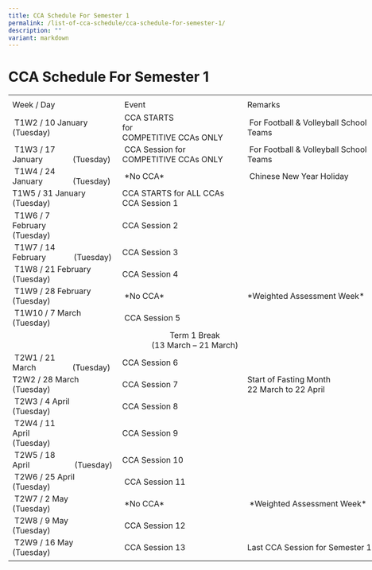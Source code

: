 ```yaml
---
title: CCA Schedule For Semester 1
permalink: /list-of-cca-schedule/cca-schedule-for-semester-1/
description: ""
variant: markdown
---
```

# **CCA Schedule For Semester 1**
<table border="0" cellpadding="0" cellspacing="0" width="750" style="border-collapse:
 collapse;width:563pt"><colgroup><col width="215" style="mso-width-source:userset;mso-width-alt:7862;width:161pt"> <col width="250" style="mso-width-source:userset;mso-width-alt:9142;width:188pt"> <col width="285" style="mso-width-source:userset;mso-width-alt:10422;width:214pt"></colgroup><tbody><tr height="7" style="mso-height-source:userset;height:5.25pt"><td height="7" class="xl67" width="215" style="height:5.25pt;width:161pt"><a name="RANGE!E3:G24"></a></td><td class="xl67" width="250" style="width:188pt"></td><td class="xl67" width="285" style="width:214pt"></td></tr><tr height="21" style="height:15.75pt"><td height="21" class="xl68" style="height:15.75pt"><span lang="EN-SG" style="outline: 0px;margin-right:0px;padding-bottom:0px;padding-top:0px">Week / Day</span></td><td class="xl69" style="border-left:none">&nbsp;Event</td><td class="xl66" style="border-left:none"><span lang="EN-SG" style="outline: 0px;
  margin-right:0px;padding-bottom:0px;padding-top:0px">Remarks&nbsp;</span></td></tr><tr height="43" style="mso-height-source:userset;height:32.25pt;outline: 0px;
  margin-right:0px;padding-bottom:0px;padding-top:0px"><td height="43" class="xl70" width="215" style="height:32.25pt;border-top:none;
  width:161pt;outline: 0px;margin-right:0px;padding-bottom:2px;padding-top:
  2px">&nbsp;T1W2 / 10 January<span style="mso-spacerun:yes">&nbsp;&nbsp;&nbsp;&nbsp;&nbsp;&nbsp;&nbsp;&nbsp;&nbsp;&nbsp;&nbsp;&nbsp; </span>(Tuesday)&nbsp;</td><td class="xl71" width="250" style="border-top:none;border-left:none;width:188pt;
  outline: 0px;margin-right:0px;padding-bottom:2px;padding-top:2px">&nbsp;CCA STARTS for<span style="mso-spacerun:yes">&nbsp;&nbsp;&nbsp;&nbsp;&nbsp;&nbsp;&nbsp;&nbsp;&nbsp;&nbsp;&nbsp;&nbsp;&nbsp;&nbsp;&nbsp;&nbsp;&nbsp;&nbsp;&nbsp;&nbsp;&nbsp;&nbsp;&nbsp;&nbsp;&nbsp; </span>COMPETITIVE CCAs ONLY</td><td class="xl66" style="border-top:none;border-left:none;outline: 0px;
  margin-right:0px;padding-bottom:2px;padding-top:2px">&nbsp;For Football &amp; Volleyball School Teams</td></tr><tr height="43" style="mso-height-source:userset;height:32.25pt;outline: 0px;
  margin-right:0px;padding-bottom:0px;padding-top:0px"><td height="43" class="xl70" width="215" style="height:32.25pt;border-top:none;
  width:161pt;outline: 0px;margin-right:0px;padding-bottom:2px;padding-top:
  2px">&nbsp;T1W3 / 17 January<span style="mso-spacerun:yes">&nbsp;&nbsp;&nbsp;&nbsp;&nbsp;&nbsp;&nbsp;&nbsp;&nbsp;&nbsp;&nbsp;&nbsp;&nbsp; </span>(Tuesday)</td><td class="xl71" width="250" style="border-top:none;border-left:none;width:188pt;
  outline: 0px;margin-right:0px;padding-bottom:2px;padding-top:2px">&nbsp;CCA Session for<span style="mso-spacerun:yes">&nbsp;&nbsp;&nbsp;&nbsp;&nbsp;&nbsp;&nbsp;&nbsp;&nbsp;&nbsp;&nbsp;&nbsp;&nbsp;&nbsp;&nbsp;&nbsp;&nbsp;&nbsp;&nbsp;&nbsp;&nbsp;&nbsp;&nbsp; </span>COMPETITIVE CCAs ONLY&nbsp;</td><td class="xl66" style="border-top:none;border-left:none;outline: 0px;
  margin-right:0px;padding-bottom:2px;padding-top:2px">&nbsp;For Football &amp; Volleyball School Teams</td></tr><tr height="41" style="height:30.75pt;outline: 0px;margin-right:0px;padding-bottom:
  0px;padding-top:0px"><td height="41" class="xl70" width="215" style="height:30.75pt;border-top:none;
  width:161pt;outline: 0px;margin-right:0px;padding-bottom:2px;padding-top:
  2px">&nbsp;T1W4 / 24 January<span style="mso-spacerun:yes">&nbsp;&nbsp;&nbsp;&nbsp;&nbsp;&nbsp;&nbsp;&nbsp;&nbsp;&nbsp;&nbsp;&nbsp;&nbsp; </span>(Tuesday)</td><td class="xl69" style="border-top:none;border-left:none;outline: 0px;
  margin-right:0px;padding-bottom:2px;padding-top:2px">&nbsp;*No CCA*&nbsp;</td><td class="xl66" style="border-top:none;border-left:none;outline: 0px;
  margin-right:0px;padding-bottom:2px;padding-top:2px">&nbsp;Chinese New Year Holiday&nbsp;</td></tr><tr height="45" style="mso-height-source:userset;height:33.75pt;outline: 0px;
  margin-right:0px;padding-bottom:0px;padding-top:0px"><td height="45" class="xl70" width="215" style="height:33.75pt;border-top:none;
  width:161pt;outline: 0px;margin-right:0px;padding-bottom:2px;padding-top:
  2px">T1W5 / 31 January<span style="mso-spacerun:yes">&nbsp;&nbsp;&nbsp;&nbsp;&nbsp;&nbsp;&nbsp;&nbsp;&nbsp;&nbsp;&nbsp;&nbsp; </span>(Tuesday)</td><td class="xl71" width="250" style="border-top:none;border-left:none;width:188pt;
  outline: 0px;margin-right:0px;padding-bottom:2px;padding-top:2px">CCA STARTS for ALL CCAs<span style="mso-spacerun:yes">
<br></span>CCA Session 1</td><td class="xl66" style="border-top:none;border-left:none;outline: 0px;
  margin-right:0px;padding-bottom:2px;padding-top:2px">&nbsp;</td></tr><tr height="41" style="height:30.75pt;outline: 0px;margin-right:0px;padding-bottom:
  0px;padding-top:0px"><td height="41" class="xl70" width="215" style="height:30.75pt;border-top:none;
  width:161pt;outline: 0px;margin-right:0px;padding-bottom:2px;padding-top:
  2px">&nbsp;T1W6 / 7 February<span style="mso-spacerun:yes">&nbsp;&nbsp;&nbsp;&nbsp;&nbsp;&nbsp;&nbsp;&nbsp;&nbsp;&nbsp;&nbsp;&nbsp;&nbsp;&nbsp;&nbsp;&nbsp; </span>(Tuesday)</td><td class="xl69" style="border-top:none;border-left:none;outline: 0px;
  margin-right:0px;padding-bottom:2px;padding-top:2px">CCA Session 2&nbsp;</td><td class="xl66" style="border-top:none;border-left:none;outline: 0px;
  margin-right:0px;padding-bottom:2px;padding-top:2px">&nbsp;</td></tr><tr height="41" style="height:30.75pt;outline: 0px;margin-right:0px;padding-bottom:
  0px;padding-top:0px"><td height="41" class="xl70" width="215" style="height:30.75pt;border-top:none;
  width:161pt;outline: 0px;margin-right:0px;padding-bottom:2px;padding-top:
  2px">&nbsp;T1W7 / 14 February<span style="mso-spacerun:yes">&nbsp;&nbsp;&nbsp;&nbsp;&nbsp;&nbsp;&nbsp;&nbsp;&nbsp;&nbsp;&nbsp;&nbsp; </span>(Tuesday)</td><td class="xl69" style="border-top:none;border-left:none;outline: 0px;
  margin-right:0px;padding-bottom:2px;padding-top:2px">CCA Session 3&nbsp;</td><td class="xl66" style="border-top:none;border-left:none;outline: 0px;
  margin-right:0px;padding-bottom:2px;padding-top:2px">&nbsp;</td></tr><tr height="41" style="height:30.75pt;outline: 0px;margin-right:0px;padding-bottom:
  0px;padding-top:0px"><td height="41" class="xl70" width="215" style="height:30.75pt;border-top:none;
  width:161pt;outline: 0px;margin-right:0px;padding-bottom:2px;padding-top:
  2px">&nbsp;T1W8 / 21 February<br><span style="mso-spacerun:yes"></span>(Tuesday)</td><td class="xl69" style="border-top:none;border-left:none;outline: 0px;
  margin-right:0px;padding-bottom:2px;padding-top:2px">CCA Session 4&nbsp;</td><td class="xl66" style="border-top:none;border-left:none;outline: 0px;
  margin-right:0px;padding-bottom:2px;padding-top:2px">&nbsp;</td></tr><tr height="41" style="height:30.75pt;outline: 0px;margin-right:0px;padding-bottom:
  0px;padding-top:0px"><td height="41" class="xl70" width="215" style="height:30.75pt;border-top:none;
  width:161pt;outline: 0px;margin-right:0px;padding-bottom:2px;padding-top:
  2px">&nbsp;T1W9 / 28 February<br><span style="mso-spacerun:yes"></span>(Tuesday)</td><td class="xl69" style="border-top:none;border-left:none;outline: 0px;
  margin-right:0px;padding-bottom:2px;padding-top:2px">&nbsp;*No CCA*</td><td class="xl66" style="border-top:none;border-left:none;outline: 0px;
  margin-right:0px;padding-bottom:2px;padding-top:2px">*Weighted Assessment Week*&nbsp;</td></tr><tr height="41" style="height:30.75pt;outline: 0px;margin-right:0px;padding-bottom:
  0px;padding-top:0px"><td height="41" class="xl70" width="215" style="height:30.75pt;border-top:none;
  width:161pt;outline: 0px;margin-right:0px;padding-bottom:2px;padding-top:
  2px">&nbsp;T1W10 / 7 March<span style="mso-spacerun:yes">
<br></span>(Tuesday)</td><td class="xl69" style="border-top:none;border-left:none;outline: 0px;
  margin-right:0px;padding-bottom:2px;padding-top:2px">&nbsp;CCA Session 5</td><td class="xl66" style="border-top:none;border-left:none;outline: 0px;
  margin-right:0px;padding-bottom:2px;padding-top:2px">&nbsp;</td></tr><tr height="46" style="mso-height-source:userset;height:34.5pt;outline: 0px;
  margin-right:0px;padding-bottom:0px;padding-top:0px"><td colspan="3" height="46" class="xl72" width="750" style="height:34.5pt;width:563pt;
  outline: 0px;margin-right:0px;padding-bottom:2px;padding-top:2px">
<center>Term 1 Break
<br>(13 March – 21 March)</center></td></tr><tr height="41" style="height:30.75pt;outline: 0px;margin-right:0px;padding-bottom:
  0px;padding-top:0px"><td height="41" class="xl70" width="215" style="height:30.75pt;border-top:none;
  width:161pt;outline: 0px;margin-right:0px;padding-bottom:2px;padding-top:
  2px">&nbsp;T2W1 / 21 March<span style="mso-spacerun:yes">&nbsp;&nbsp;&nbsp;&nbsp;&nbsp;&nbsp;&nbsp;&nbsp;&nbsp;&nbsp;&nbsp;&nbsp;&nbsp;&nbsp;&nbsp;&nbsp; </span>(Tuesday)</td><td class="xl69" style="border-top:none;border-left:none;outline: 0px;
  margin-right:0px;padding-bottom:2px;padding-top:2px">CCA Session 6&nbsp;</td><td class="xl66" style="border-top:none;border-left:none;outline: 0px;
  margin-right:0px;padding-bottom:2px;padding-top:2px">&nbsp;</td></tr><tr height="41" style="height:30.75pt;outline: 0px;margin-right:0px;padding-bottom:
  0px;padding-top:0px"><td height="41" class="xl70" width="215" style="height:30.75pt;border-top:none;
  width:161pt;outline: 0px;margin-right:0px;padding-bottom:2px;padding-top:
  2px">T2W2 / 28 March<span style="mso-spacerun:yes">&nbsp;&nbsp;&nbsp;&nbsp;&nbsp;&nbsp;&nbsp;&nbsp;&nbsp;&nbsp;&nbsp;&nbsp;&nbsp;&nbsp;&nbsp;&nbsp; </span>(Tuesday)&nbsp;</td><td class="xl69" style="border-top:none;border-left:none;outline: 0px;
  margin-right:0px;padding-bottom:2px;padding-top:2px">CCA Session 7&nbsp;</td><td class="xl73" width="285" style="border-top:none;border-left:none;width:214pt;
  outline: 0px;margin-right:0px;padding-bottom:2px;padding-top:2px">Start of Fasting Month
<br>22 March to 22 April</td></tr><tr height="41" style="height:30.75pt;outline: 0px;margin-right:0px;padding-bottom:
  0px;padding-top:0px"><td height="41" class="xl70" width="215" style="height:30.75pt;border-top:none;
  width:161pt;outline: 0px;margin-right:0px;padding-bottom:2px;padding-top:
  2px">&nbsp;T2W3 / 4 April<span style="mso-spacerun:yes">&nbsp;&nbsp;&nbsp;&nbsp;&nbsp;&nbsp;&nbsp;&nbsp;&nbsp;&nbsp;&nbsp;&nbsp;&nbsp;&nbsp;&nbsp;&nbsp;&nbsp;&nbsp;&nbsp;&nbsp;&nbsp; </span>(Tuesday)</td><td class="xl69" style="border-top:none;border-left:none;outline: 0px;
  margin-right:0px;padding-bottom:2px;padding-top:2px"><span style="outline: 0px;
  margin-right:0px;padding-bottom:0px;padding-top:0px">CCA Session 8&nbsp;</span></td><td class="xl66" style="border-top:none;border-left:none;outline: 0px;
  margin-right:0px;padding-bottom:2px;padding-top:2px">&nbsp;</td></tr><tr height="41" style="height:30.75pt;outline: 0px;margin-right:0px;padding-bottom:
  0px;padding-top:0px"><td height="41" class="xl70" width="215" style="height:30.75pt;border-top:none;
  width:161pt;outline: 0px;margin-right:0px;padding-bottom:2px;padding-top:
  2px">&nbsp;T2W4 / 11 April<span style="mso-spacerun:yes">&nbsp;&nbsp;&nbsp;&nbsp;&nbsp;&nbsp;&nbsp;&nbsp;&nbsp;&nbsp;&nbsp;&nbsp;&nbsp;&nbsp;&nbsp;&nbsp;&nbsp;&nbsp;&nbsp;&nbsp;&nbsp;&nbsp;&nbsp;&nbsp; </span>(Tuesday)</td><td class="xl69" style="border-top:none;border-left:none;outline: 0px;
  margin-right:0px;padding-bottom:2px;padding-top:2px">CCA Session 9</td><td class="xl66" style="border-top:none;border-left:none;outline: 0px;
  margin-right:0px;padding-bottom:2px;padding-top:2px">&nbsp;</td></tr><tr height="41" style="height:30.75pt;outline: 0px;margin-right:0px;padding-bottom:
  0px;padding-top:0px"><td height="41" class="xl70" width="215" style="height:30.75pt;border-top:none;
  width:161pt;outline: 0px;margin-right:0px;padding-bottom:2px;padding-top:
  2px">&nbsp;T2W5 / 18 April<span style="mso-spacerun:yes">&nbsp;&nbsp;&nbsp;&nbsp;&nbsp;&nbsp;&nbsp;&nbsp;&nbsp;&nbsp;&nbsp;&nbsp;&nbsp;&nbsp;&nbsp;&nbsp;&nbsp;&nbsp;&nbsp;&nbsp; </span>(Tuesday)</td><td class="xl69" style="border-top:none;border-left:none;outline: 0px;
  margin-right:0px;padding-bottom:2px;padding-top:2px">CCA Session 10&nbsp;</td><td class="xl66" style="border-top:none;border-left:none;outline: 0px;
  margin-right:0px;padding-bottom:2px;padding-top:2px">&nbsp;</td></tr><tr height="41" style="height:30.75pt;outline: 0px;margin-right:0px;padding-bottom:
  0px;padding-top:0px"><td height="41" class="xl70" width="215" style="height:30.75pt;border-top:none;
  width:161pt;outline: 0px;margin-right:0px;padding-bottom:2px;padding-top:
  2px">&nbsp;T2W6 / 25 April<span style="mso-spacerun:yes">
<br></span>(Tuesday)</td><td class="xl69" style="border-top:none;border-left:none;outline: 0px;
  margin-right:0px;padding-bottom:2px;padding-top:2px">&nbsp;CCA Session 11</td><td class="xl66" style="border-top:none;border-left:none;outline: 0px;
  margin-right:0px;padding-bottom:2px;padding-top:2px">&nbsp;</td></tr><tr height="41" style="height:30.75pt;outline: 0px;margin-right:0px;padding-bottom:
  0px;padding-top:0px"><td height="41" class="xl70" width="215" style="height:30.75pt;border-top:none;
  width:161pt;outline: 0px;margin-right:0px;padding-bottom:2px;padding-top:
  2px">&nbsp;T2W7 / 2 May<span style="mso-spacerun:yes">
<br></span>(Tuesday)</td><td class="xl69" style="border-top:none;border-left:none;outline: 0px;
  margin-right:0px;padding-bottom:2px;padding-top:2px">&nbsp;*No CCA*</td><td class="xl66" style="border-top:none;border-left:none;outline: 0px;
  margin-right:0px;padding-bottom:2px;padding-top:2px">&nbsp;*Weighted Assessment Week*</td></tr><tr height="41" style="height:30.75pt;outline: 0px;margin-right:0px;padding-bottom:
  0px;padding-top:0px"><td height="41" class="xl70" width="215" style="height:30.75pt;border-top:none;
  width:161pt;outline: 0px;margin-right:0px;padding-bottom:2px;padding-top:
  2px">&nbsp;T2W8 / 9 May<span style="mso-spacerun:yes">
<br></span>(Tuesday)</td><td class="xl69" style="border-top:none;border-left:none;outline: 0px;
  margin-right:0px;padding-bottom:2px;padding-top:2px">&nbsp;CCA Session 12</td><td class="xl66" style="border-top:none;border-left:none;outline: 0px;
  margin-right:0px;padding-bottom:2px;padding-top:2px">&nbsp;</td></tr><tr height="41" style="height:30.75pt;outline: 0px;margin-right:0px;padding-bottom:
  0px;padding-top:0px"><td height="41" class="xl70" width="215" style="height:30.75pt;border-top:none;
  width:161pt;outline: 0px;margin-right:0px;padding-bottom:2px;padding-top:
  2px">&nbsp;T2W9 / 16 May<span style="mso-spacerun:yes">
<br></span>(Tuesday)</td><td class="xl69" style="border-top:none;border-left:none;outline: 0px;
  margin-right:0px;padding-bottom:2px;padding-top:2px">&nbsp;CCA Session 13</td><td class="xl66" style="border-top:none;border-left:none;outline: 0px;
  margin-right:0px;padding-bottom:2px;padding-top:2px">Last CCA Session for Semester 1&nbsp;</td></tr><tr height="6" style="mso-height-source:userset;height:4.5pt;outline: 0px;
  margin-right:0px;padding-bottom:0px;padding-top:0px"><td height="6" class="xl67" style="height:4.5pt;outline: 0px;margin-right:0px;
  padding-bottom:2px;padding-top:2px"></td><td class="xl67" style="outline: 0px;margin-right:0px;padding-bottom:2px;
  padding-top:2px"></td><td class="xl67" style="outline: 0px;margin-right:0px;padding-bottom:2px;
  padding-top:2px"></td></tr></tbody></table>